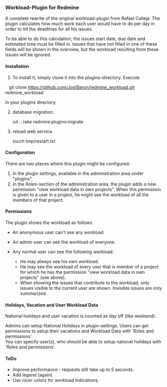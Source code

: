 ### Workload-Plugin for Redmine

A complete rewrite of the original workload-plugin from Rafael Calleja. The
plugin calculates how much work each user would have to do per day in order
to hit the deadlines for all his issues.

To be able to do this calculation, the issues start date, due date and
estimated time must be filled in. Issues that have not filled in one of
these fields will be shown in the overview, but the workload resulting from
these issues will be ignored.

#### Installation

1. To install it, simply clone it into the plugins-directory. Execute

    git clone https://github.com/JostBaron/redmine_workload.git redmine_workload

 in your plugins directory. 

2. database migration:

	cd ..
	rake redmine:plugins:migrate
	
3. reload web service

	touch tmp/restart.txt
    
#### Configuration

There are two places where this plugin might be configured:

1. In the plugin settings, available in the administration area under "plugins".
2. In the Roles-section of the administration area, the plugin adds a new
  permission "view workload data in own projects". When this permission is given
  to a user in a project, he might see the workload of all the members of that
  project.

#### Permissions

The plugin shows the workload as follows:

* An anonymous user can't see any workload.
* An admin user can see the workload of everyone.
* Any normal user can see the following workload:

  - He may always see his own workload.
  - He may see the workload of every user that is member of a project for which
    he has the permission "view workload data in own projects" (see above).
  - When showing the issues that contribute to the workload, only issues visible
    to the current user are shown. Invisible issues are only summarized.

#### Holidays, Vacation and User Workload Data

National holidays and user vacation is counted as day off (like weekend).

Admins can setup National Holidays in plugin-settings.
Users can get permissions to setup their vacations and Workload Data with 'Roles and permissions'.  
You can specify user(s), who should be able to setup national holidays with 'Roles and permissions'.


#### ToDo

* Improve performance - requests still take up to 5 seconds.
* Add legend (again).
* Use nicer colors for workload indications.
